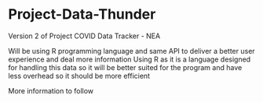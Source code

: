 # Project-Data-Thunder
Version 2 of Project COVID Data Tracker - NEA

Will be using R programming language and same API to deliver a better user experience and deal more information
Using R as it is a language designed for handling this data so it will be better suited for the program and have less overhead so it should be more efficient

More information to follow